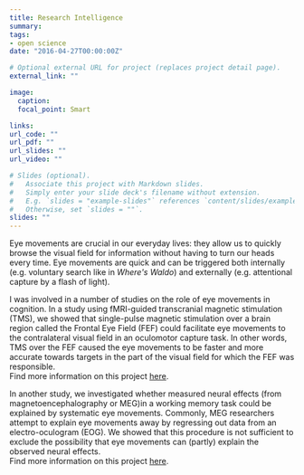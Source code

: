 ```yaml
---
title: Research Intelligence
summary: 
tags:
- open science
date: "2016-04-27T00:00:00Z"

# Optional external URL for project (replaces project detail page).
external_link: ""

image:
  caption: 
  focal_point: Smart

links:
url_code: ""
url_pdf: ""
url_slides: ""
url_video: ""

# Slides (optional).
#   Associate this project with Markdown slides.
#   Simply enter your slide deck's filename without extension.
#   E.g. `slides = "example-slides"` references `content/slides/example-slides.md`.
#   Otherwise, set `slides = ""`.
slides: ""
---
```


Eye movements are crucial in our everyday lives: they allow us to quickly browse the visual field for information without having to turn our heads every time. Eye movements are quick and can be triggered both internally (e.g. voluntary search like in _Where's Waldo_) and externally (e.g. attentional capture by a flash of light). 

I was involved in a number of studies on the role of eye movements in cognition. 
In a study using fMRI-guided transcranial magnetic stimulation (TMS), we showed that single-pulse magnetic stimulation over a brain region called the Frontal Eye Field (FEF) could facilitate eye movements to the contralateral visual field in an oculomotor capture task. In other words, TMS over the FEF caused the eye movements to be faster and more accurate towards targets in the part of the visual field for which the FEF was responsible.  
Find more information on this project [here](/publication/2013_bosch_cercor/ "The role of the frontal eye fields in oculomotor competition: image-guided TMS enhances contralateral target selection").  

In another study, we investigated whether measured neural effects (from magnetoencephalography or MEG)in a working memory task could be explained by systematic eye movements. Commonly, MEG researchers attempt to explain eye movements away by regressing out data from an electro-oculogram (EOG). We showed that this procedure is not sufficient to exclude the possibility that eye movements can (partly) explain the observed neural effects.  
Find more information on this project [here](/publication/2019_quax_neuroimage/ "Eye movements explain decodability during perception and cued attention in MEG").  
